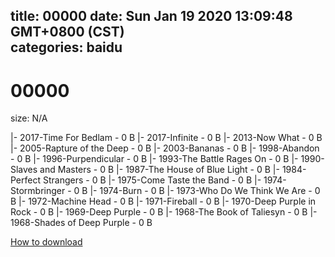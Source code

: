 
title: 00000
date: Sun Jan 19 2020 13:09:48 GMT+0800 (CST)    
categories: baidu
---

# 00000
size: N/A
 
 
|- 2017-Time For Bedlam - 0 B
|- 2017-Infinite - 0 B
|- 2013-Now What - 0 B
|- 2005-Rapture of the Deep - 0 B
|- 2003-Bananas - 0 B
|- 1998-Abandon - 0 B
|- 1996-Purpendicular - 0 B
|- 1993-The Battle Rages On - 0 B
|- 1990-Slaves and Masters - 0 B
|- 1987-The House of Blue Light - 0 B
|- 1984-Perfect Strangers - 0 B
|- 1975-Come Taste the Band - 0 B
|- 1974-Stormbringer - 0 B
|- 1974-Burn - 0 B
|- 1973-Who Do We Think We Are - 0 B
|- 1972-Machine Head - 0 B
|- 1971-Fireball - 0 B
|- 1970-Deep Purple in Rock - 0 B
|- 1969-Deep Purple - 0 B
|- 1968-The Book of Taliesyn - 0 B
|- 1968-Shades of Deep Purple - 0 B

[How to download](https://bpcam.bemobtrk.com/go/2ceec3aa-1ca2-46d6-b9ff-aaa5c184517c?jno=204)